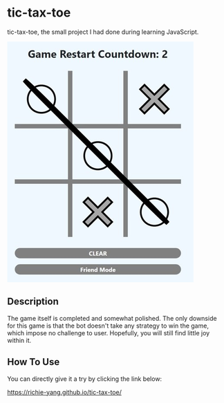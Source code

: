 # tic-tax-toe
tic-tax-toe, the small project I had done during learning JavaScript.

![Image of ticTaxToe](https://github.com/Richie-Yang/tic-tax-toe/blob/main/images/tic-tax-toe-preview.jpg)

## Description
The game itself is completed and somewhat polished. The only downside for this game is that the bot doesn't take any strategy to win the game, which impose no challenge to user. Hopefully, you will still find little joy within it.

## How To Use
You can directly give it a try by clicking the link below:

https://richie-yang.github.io/tic-tax-toe/
